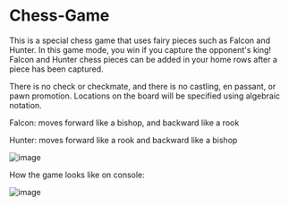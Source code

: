 # Chess-Game
This is a special chess game that uses fairy pieces such as Falcon and Hunter. In this game mode, you win if you capture the opponent's king! Falcon and Hunter chess pieces can be added in your home rows after a piece has been captured. 

There is no check or checkmate, and there is no castling, en passant, or pawn promotion. Locations on the board will be specified using algebraic notation. 

Falcon: moves forward like a bishop, and backward like a rook

Hunter: moves forward like a rook and backward like a bishop


![image](https://github.com/prosperxo/Chess-Game/assets/140454605/c056a9c3-c3da-49ce-971c-76e3a6a979f7)

How the game looks like on console: 

![image](https://github.com/prosperxo/Chess-Game/assets/140454605/c85eb1de-2cda-4cab-a2dc-3ea544f0c80d)
